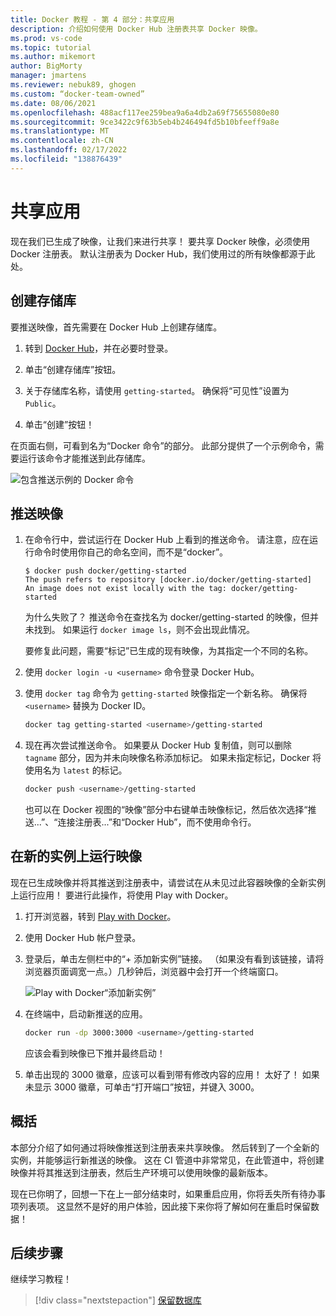 ```yaml
---
title: Docker 教程 - 第 4 部分：共享应用
description: 介绍如何使用 Docker Hub 注册表共享 Docker 映像。
ms.prod: vs-code
ms.topic: tutorial
ms.author: mikemort
author: BigMorty
manager: jmartens
ms.reviewer: nebuk89, ghogen
ms.custom: “docker-team-owned”
ms.date: 08/06/2021
ms.openlocfilehash: 488acf117ee259bea9a6a4db2a69f75655080e80
ms.sourcegitcommit: 9ce3422c9f63b5eb4b246494fd5b10bfeeff9a8e
ms.translationtype: MT
ms.contentlocale: zh-CN
ms.lasthandoff: 02/17/2022
ms.locfileid: "138876439"
---
```

# <a name="share-your-app"></a>共享应用

现在我们已生成了映像，让我们来进行共享！ 要共享 Docker 映像，必须使用 Docker 注册表。 默认注册表为 Docker Hub，我们使用过的所有映像都源于此处。

## <a name="create-a-repo"></a>创建存储库

要推送映像，首先需要在 Docker Hub 上创建存储库。

1. 转到 [Docker Hub](https://hub.docker.com/signup/msftedge?utm_source=msftedge)，并在必要时登录。

1. 单击“创建存储库”按钮。

1. 关于存储库名称，请使用 `getting-started`。 确保将“可见性”设置为 `Public`。

1. 单击“创建”按钮！

在页面右侧，可看到名为“Docker 命令”的部分。 此部分提供了一个示例命令，需要运行该命令才能推送到此存储库。

![包含推送示例的 Docker 命令](media/push-command.png)

## <a name="push-the-image"></a>推送映像

1. 在命令行中，尝试运行在 Docker Hub 上看到的推送命令。 请注意，应在运行命令时使用你自己的命名空间，而不是“docker”。

    ```plaintext
    $ docker push docker/getting-started
    The push refers to repository [docker.io/docker/getting-started]
    An image does not exist locally with the tag: docker/getting-started
    ```

    为什么失败了？ 推送命令在查找名为 docker/getting-started 的映像，但并未找到。 如果运行 `docker image ls`，则不会出现此情况。

    要修复此问题，需要“标记”已生成的现有映像，为其指定一个不同的名称。

1. 使用 `docker login -u <username>` 命令登录 Docker Hub。

1. 使用 `docker tag` 命令为 `getting-started` 映像指定一个新名称。 确保将 `<username>` 替换为 Docker ID。

    ```bash
    docker tag getting-started <username>/getting-started
    ```

1. 现在再次尝试推送命令。 如果要从 Docker Hub 复制值，则可以删除 `tagname` 部分，因为并未向映像名称添加标记。 如果未指定标记，Docker 将使用名为 `latest` 的标记。

    ```bash
    docker push <username>/getting-started
    ```

    也可以在 Docker 视图的“映像”部分中右键单击映像标记，然后依次选择“推送...”、“连接注册表...”和“Docker Hub”，而不使用命令行。

## <a name="run-the-image-on-a-new-instance"></a>在新的实例上运行映像

现在已生成映像并将其推送到注册表中，请尝试在从未见过此容器映像的全新实例上运行应用！ 要进行此操作，将使用 Play with Docker。

1. 打开浏览器，转到 [Play with Docker](http://play-with-docker.com)。

1. 使用 Docker Hub 帐户登录。

1. 登录后，单击左侧栏中的“+ 添加新实例”链接。 （如果没有看到该链接，请将浏览器页面调宽一点。）几秒钟后，浏览器中会打开一个终端窗口。

    ![Play with Docker“添加新实例”](media/pwd-add-new-instance.png)

1. 在终端中，启动新推送的应用。

    ```bash
    docker run -dp 3000:3000 <username>/getting-started
    ```

    应该会看到映像已下推并最终启动！

1. 单击出现的 3000 徽章，应该可以看到带有修改内容的应用！ 太好了！ 如果未显示 3000 徽章，可单击“打开端口”按钮，并键入 3000。

## <a name="recap"></a>概括

本部分介绍了如何通过将映像推送到注册表来共享映像。 然后转到了一个全新的实例，并能够运行新推送的映像。 这在 CI 管道中非常常见，在此管道中，将创建映像并将其推送到注册表，然后生产环境可以使用映像的最新版本。

现在已你明了，回想一下在上一部分结束时，如果重启应用，你将丢失所有待办事项列表项。 这显然不是好的用户体验，因此接下来你将了解如何在重启时保留数据！

## <a name="next-steps"></a>后续步骤

继续学习教程！

> [!div class="nextstepaction"]
> [保留数据库](persist-your-data.md)
